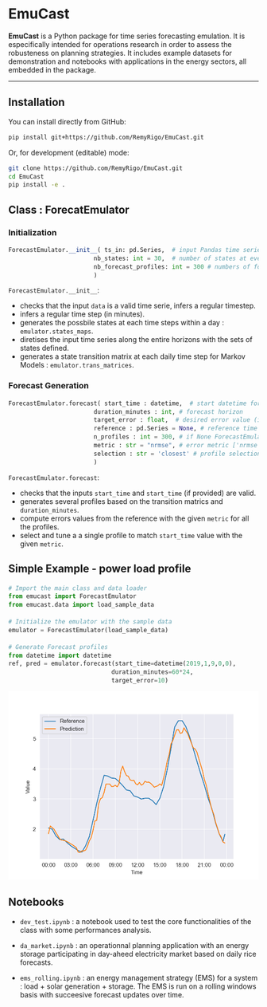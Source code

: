 # EmuCast

**EmuCast** is a Python package for time series forecasting emulation. It is especifically intended for operations 
research in order 
to assess the robusteness on planning strategies.
It includes example datasets for demonstration and notebooks with applications in the energy sectors, all embedded in 
the package.

---

## Installation

You can install directly from GitHub:

```bash
pip install git+https://github.com/RemyRigo/EmuCast.git
```

Or, for development (editable) mode:

```bash
git clone https://github.com/RemyRigo/EmuCast.git
cd EmuCast
pip install -e .
```
## Class : ForecatEmulator

### Initialization

```python
ForecastEmulator.__init__( ts_in: pd.Series,  # input Pandas time serie
                        nb_states: int = 30,  # number of states at every time steps
                        nb_forecast_profiles: int = 300 # numbers of forecast scenarios profiles
                        )
```

`ForecastEmulator.__init__`:
- checks that the input `data` is a valid time serie, infers a regular timestep.
- infers a regular time step (in minutes).
- generates the possbile states at each time steps within a day  : `emulator.states_maps`.
- diretises the input time series along the entire horizons with the sets of states defined.
- generates a state transition matrix at each daily time step for Markov Models : `emulator.trans_matrices`.

### Forecast Generation

```python
ForecastEmulator.forecast( start_time : datetime,  # start datetime for the forecast
                        duration_minutes : int, # forecast horizon 
                        target_error : float,  # desired error value (in %)
                        reference : pd.Series = None, # reference time series, if None ForecastEmulator.ts_in considered
                        n_profiles : int = 300, # if None ForecastEmulator.nb_forecast_profiles considered
                        metric : str = "nrmse", # error metric ['nrmse', 'nmae', 'eof']
                        selection : str = 'closest' # profile selection before forecast tuning  ['closest', 'median']
                        )
```
`ForecastEmulator.forecast`:
- checks that the inputs `start_time` and `start_time` (if provided)  are valid.
- generates several profiles based on the transition matrics and `duration_minutes`.
- compute errors values from the reference with the given `metric` for all the profiles.
- select and tune a a single profile to match `start_time` value with the given `metric`.


## Simple Example - power load profile

```python
# Import the main class and data loader
from emucast import ForecastEmulator
from emucast.data import load_sample_data

# Initialize the emulator with the sample data
emulator = ForecastEmulator(load_sample_data)

# Generate Forecast profiles
from datetime import datetime
ref, pred = emulator.forecast(start_time=datetime(2019,1,9,0,0),
                             duration_minutes=60*24,
                             target_error=10)
```

![Example Plot](emucast/notebooks/example_plot.png)

## Notebooks

- `dev_test.ipynb` : a notebook used to test the core functionalities of the class with some performances analysis.

- `da_market.ipynb` : an operationnal planning application with an energy storage participating in day-aheed 
electricity market based on daily rice forecasts.

- `ems_rolling.ipynb` : an energy management strategy (EMS) for a system : load + solar generation + storage. The EMS 
is run on a rolling windows basis with succeesive forecast updates over time.